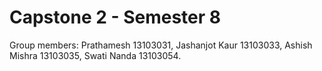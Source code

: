 # Capstone 2 - Semester 8
Group members:  Prathamesh          13103031,
                Jashanjot Kaur      13103033,
                Ashish Mishra       13103035,
                Swati Nanda         13103054.
